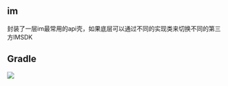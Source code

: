 ## im
封装了一层im最常用的api壳，如果底层可以通过不同的实现类来切换不同的第三方IMSDK

## Gradle
[![](https://jitpack.io/v/zj565061763/im.svg)](https://jitpack.io/#zj565061763/im)
